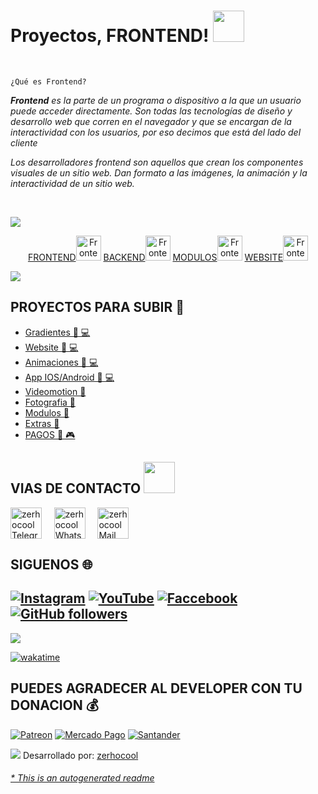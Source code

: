 # Proyectos, FRONTEND! <img src="https://raw.githubusercontent.com/nixin72/nixin72/master/wave.gif" width="50px"></img>

<br>

`¿Qué es Frontend?`

<em>**Frontend** es la parte de un programa o dispositivo a la que un usuario puede acceder directamente. Son todas las tecnologías de diseño y desarrollo web que corren en el navegador y que se encargan de la interactividad con los usuarios, por eso decimos que está del lado del cliente

Los desarrolladores frontend son aquellos que crean los componentes visuales de un sitio web. Dan formato a las imágenes, la animación y la interactividad de un sitio web.</em>


<br>

<img src="https://user-images.githubusercontent.com/73097560/115834477-dbab4500-a447-11eb-908a-139a6edaec5c.gif"></a>
<p align="center">
<a href="https://github.com/zerhocool/fronted.md">FRONTEND</a><img src="https://www.vectorlogo.zone/logos/devto/devto-icon.svg" alt="Frontend" width="40" height="40"/>
<a href="https://github.com/zerhocool/backend.md">BACKEND</a><img src="https://www.vectorlogo.zone/logos/apache/apache-icon.svg" alt="Frontend" width="40" height="40"/>
<a href="https://github.com/zerhocool">MODULOS</a><img src="https://www.vectorlogo.zone/logos/dartlang/dartlang-icon.svg" alt="Frontend" width="40" height="40"/>
<a href="https://github.com/zerhocool">WEBSITE</a><img src="https://www.vectorlogo.zone/logos/segment/segment-icon.svg" alt="Frontend" width="40" height="40"/>
</p>
<img src="https://user-images.githubusercontent.com/73097560/115834477-dbab4500-a447-11eb-908a-139a6edaec5c.gif"></a>

<br>
</p>
</p>


## PROYECTOS PARA SUBIR :link:
- [Gradientes  🤖 💻](https://github.com/zerhocool/zerhocool) 
- [Website  🤖 💻](https://github.com/zerhocool/zerhocool) 
- [Animaciones  🤖 💻](https://github.com/zerhocool/zerhocool) 
- [App IOS/Android  🤖 💻](https://github.com/zerhocool/zerhocool) 
- [Videomotion  🤖](https://github.com/zerhocool/zerhocool) 
- [Fotografia 🤖](https://github.com/zerhocool/zerhocool) 
- [Modulos 🤖](https://github.com/zerhocool/zerhocool) 
- [Extras 🤖](https://github.com/zerhocool/zerhocool) 
- [PAGOS 🤖 🎮](https://github.com/zerhocool/zerhocool) 



## VIAS DE CONTACTO <img src="https://raw.githubusercontent.com/nixin72/nixin72/master/wave.gif" width="50px"></img>
<a href="https://t.me/zerhocool" target="blank">
<img align="center" width="50px" alt="zerhocool Telegram" src="https://www.vectorlogo.zone/logos/telegram/telegram-icon.svg"/></a> &nbsp; &nbsp;
<a href="https://api.whatsapp.com/send?phone=5491132578591&text=Hola,%20en%20qu%C3%A9%20podemos%20ayudarte?" target="blank">
<img align="center" width="50px" alt="zerhocool Whatsaap" src="https://www.vectorlogo.zone/logos/whatsapp/whatsapp-icon.svg"/></a> &nbsp; &nbsp;
<a href="info@zerhocool.com" target="blank">
<img align="center" width="50px" alt="zerhocool Mail" src="https://www.vectorlogo.zone/logos/mailgun/mailgun-icon.svg"/></a> &nbsp; &nbsp;



## SIGUENOS 🌐
[![Instagram](https://img.shields.io/badge/Instagram-%23E4405F.svg?logo=Instagram&logoColor=white)](https://instagram.com/zerhocool) [![YouTube](https://img.shields.io/badge/YouTube-%23FF0000.svg?logo=YouTube&logoColor=white)](https:///www.youtube.com/channel/UCF7OXKafrsxrS1PFAdYRFTw) [![Faccebook](https://img.shields.io/badge/Facebook-%23E4405F.svg?logo=Facebook&logoColor=white)](https://faceboock.com/zerhocool) [![GitHub followers](https://img.shields.io/github/followers/zerhocool.svg?style=social&label=Followers)](https://github.com/zerhocool?tab=followers)
---
[![](https://visitcount.itsvg.in/api?id=zerhocool&icon=8&color=0)](https://visitcount.itsvg.in)

[![wakatime](https://wakatime.com/badge/user/2cd63de2-230b-4e9f-88d4-54d9ea9b43a5.svg)](https://wakatime.com/@2cd63de2-230b-4e9f-88d4-54d9ea9b43a5)


## PUEDES AGRADECER AL DEVELOPER CON TU DONACION 💰
[![Patreon](https://img.shields.io/badge/Patreon-F96854?style=for-the-badge&logo=patreon&logoColor=white)](https://patreon.com/zerhocool) 
[![Mercado Pago](https://img.shields.io/badge/zerhocool.mp%20-ffdd00?style=for-the-badge&logo=ko-fi&fee&logoColor=black)](https://mercadopago.com.ar) [![Santander](https://img.shields.io/badge/Santander-F16061?style=for-the-badge&logo=ko-fi&logoColor=white)](https://santander.com.ar) 
  
   
<img src="https://user-images.githubusercontent.com/73097560/115834477-dbab4500-a447-11eb-908a-139a6edaec5c.gif"></a>
Desarrollado por: [zerhocool](https://github.com/zerhocool)  


###### [* This is an autogenerated readme](https://github.com/zerhocool/zerhoocol/tree/master/ReadmeGenerator)

